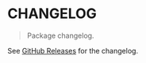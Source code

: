 # CHANGELOG

> Package changelog.

See [GitHub Releases](https://github.com/stdlib-js/datasets-img-march-pastoral/releases) for the changelog.